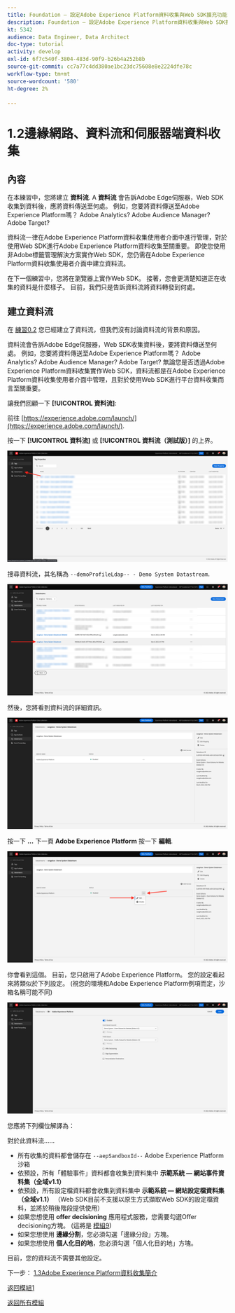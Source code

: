 ```yaml
---
title: Foundation — 設定Adobe Experience Platform資料收集與Web SDK擴充功能 — 邊緣網路、資料流和伺服器端資料收集
description: Foundation — 設定Adobe Experience Platform資料收集與Web SDK擴充功能 — 邊緣網路、資料流和伺服器端資料收集
kt: 5342
audience: Data Engineer, Data Architect
doc-type: tutorial
activity: develop
exl-id: 6f7c540f-3804-483d-90f9-b26b4a252b8b
source-git-commit: cc7a77c4dd380ae1bc23dc75608e8e2224dfe78c
workflow-type: tm+mt
source-wordcount: '580'
ht-degree: 2%

---
```


# 1.2邊緣網路、資料流和伺服器端資料收集

## 內容

在本練習中，您將建立 **資料流**. A **資料流** 會告訴Adobe Edge伺服器，Web SDK收集到資料後，應將資料傳送至何處。 例如，您要將資料傳送至Adobe Experience Platform嗎？ Adobe Analytics? Adobe Audience Manager? Adobe Target?

資料流一律在Adobe Experience Platform資料收集使用者介面中進行管理，對於使用Web SDK進行Adobe Experience Platform資料收集至關重要。 即使您使用非Adobe標籤管理解決方案實作Web SDK，您仍需在Adobe Experience Platform資料收集使用者介面中建立資料流。

在下一個練習中，您將在瀏覽器上實作Web SDK。 接著，您會更清楚知道正在收集的資料是什麼樣子。 目前，我們只是告訴資料流將資料轉發到何處。

## 建立資料流

在 [練習0.2](./../module0/ex2.md) 您已經建立了資料流，但我們沒有討論資料流的背景和原因。

資料流會告訴Adobe Edge伺服器，Web SDK收集資料後，要將資料傳送至何處。 例如，您要將資料傳送至Adobe Experience Platform嗎？ Adobe Analytics? Adobe Audience Manager? Adobe Target? 無論您是否透過Adobe Experience Platform資料收集實作Web SDK，資料流都是在Adobe Experience Platform資料收集使用者介面中管理，且對於使用Web SDK進行平台資料收集而言至關重要。

讓我們回顧一下 **[!UICONTROL 資料流]**:

前往 [https://experience.adobe.com/launch/](https://experience.adobe.com/launch/).

按一下 **[!UICONTROL 資料流]** 或 **[!UICONTROL 資料流（測試版）]** 的上界。

![按一下左側導覽中的「資料流」圖示](./images/edgeconfig1.png)

搜尋資料流，其名稱為 `--demoProfileLdap-- - Demo System Datastream`.

![命名資料流並儲存](./images/edgeconfig2.png)

然後，您將看到資料流的詳細資訊。

![命名資料流並儲存](./images/edgecfg1.png)

按一下 **...** 下一頁 **Adobe Experience Platform** 按一下 **編輯**.

![命名資料流並儲存](./images/edgecfg1a.png)

你會看到這個。 目前，您只啟用了Adobe Experience Platform。 您的設定看起來將類似於下列設定。 (視您的環境和Adobe Experience Platform例項而定，沙箱名稱可能不同)

![命名資料流並儲存](./images/edgecfg2.png)

您應將下列欄位解譯為：

對於此資料流……

- 所有收集的資料都會儲存在 `--aepSandboxId--` Adobe Experience Platform沙箱
- 依預設，所有「體驗事件」資料都會收集到資料集中 **示範系統 — 網站事件資料集（全域v1.1）**
- 依預設，所有設定檔資料都會收集到資料集中 **示範系統 — 網站設定檔資料集（全域v1.1）** （Web SDK目前不支援以原生方式擷取Web SDK的設定檔資料，並將於稍後階段提供使用）
- 如果您想使用 **offer decisioning** 應用程式服務，您需要勾選Offer decisioning方塊。 (這將是 [模組9](./../module9/offer-decisioning.md))
- 如果您想使用 **邊緣分割**，您必須勾選「邊緣分段」方塊。
- 如果您想使用 **個人化目的地**，您必須勾選「個人化目的地」方塊。

目前，您的資料流不需要其他設定。

下一步： [1.3Adobe Experience Platform資料收集簡介](./ex3.md)

[返回模組1](./data-ingestion-launch-web-sdk.md)

[返回所有模組](./../../overview.md)

